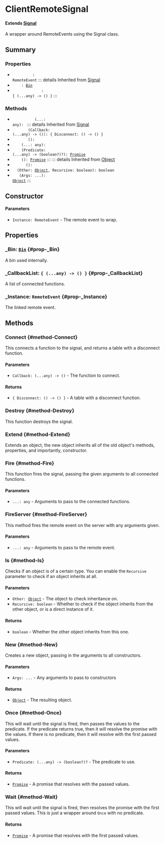 # ClientRemoteSignal
#### Extends [Signal](/api/Signal)
A wrapper around RemoteEvents using the Signal class.

## Summary
### Properties
- <code><a style="color:white" href="#prop-_Instance">_Instance</a>: RemoteEvent</code>
::: details Inherited from [Signal](/api/Signal)
- <code><a style="color:white" href="#prop-_Bin">_Bin</a>: [Bin](/api/bin)</code>
- <code><a style="color:white" href="#prop-_CallbackList">_CallbackList</a>: { (...any) -> () }</code>
:::
### Methods
- <code><a style="color:white" href="#method-FireServer">FireServer</a>(...: any): </code>
::: details Inherited from [Signal](/api/Signal)
- <code><a style="color:white" href="#method-Connect">Connect</a>(Callback: (...any) -> ()): { Disconnect: () -> () }</code>
- <code><a style="color:white" href="#method-Destroy">Destroy</a>(): </code>
- <code><a style="color:white" href="#method-Fire">Fire</a>(...: any): </code>
- <code><a style="color:white" href="#method-Once">Once</a>(Predicate: (...any) -> (boolean?)?): [Promise](/api/promise)</code>
- <code><a style="color:white" href="#method-Wait">Wait</a>(): [Promise](/api/promise)</code>
:::
::: details Inherited from [Object](/api/Object)
- <code><a style="color:white" href="#method-Extend">Extend</a>(): </code>
- <code><a style="color:white" href="#method-Is">Is</a>(Other: [Object](/api/object), Recursive: boolean): boolean</code>
- <code><a style="color:white" href="#method-New">New</a>(Args: ...): [Object](/api/object)</code>
:::
## Constructor

#### Parameters
- <code>Instance: RemoteEvent</code> - The remote event to wrap.
## Properties
### _Bin: <code>[Bin](/api/bin)</code> {#prop-_Bin}
A bin used internally.

### _CallbackList: <code>{ (...any) -> () }</code> {#prop-_CallbackList}
A list of connected functions.

### _Instance: <code>RemoteEvent</code> {#prop-_Instance}
The linked remote event.

## Methods
### Connect {#method-Connect}
This connects a function to the signal, and returns a table
with a disconnect function.

#### Parameters
- <code>Callback: (...any) -> ()</code> - The function to connect.
#### Returns
- <code>{ Disconnect: () -> () }</code> - A table with a disconnect function.
### Destroy {#method-Destroy}
This function destroys the signal.

### Extend {#method-Extend}
Extends an object, the new object inherits all of the old object's
methods, properties, and importantly, constructor.

### Fire {#method-Fire}
This function fires the signal, passing the given arguments to all
connected functions.

#### Parameters
- <code>...: any</code> - Arguments to pass to the connected functions.
### FireServer {#method-FireServer}
This method fires the remote event on the server with any arguments given.

#### Parameters
- <code>...: any</code> - Arguments to pass to the remote event.
### Is {#method-Is}
Checks if an object is of a certain type. You can enable the
`Recursive` parameter to check if an object inherits at all.

#### Parameters
- <code>Other: [Object](/api/object)</code> - The object to check inheritance on.
- <code>Recursive: boolean</code> - Whether to check if the object inherits from the other object, or is a direct instance of it.
#### Returns
- <code>boolean</code> - Whether the other object inherits from this one.
### New {#method-New}
Creates a new object, passing in the arguments to all constructors.

#### Parameters
- <code>Args: ...</code> - Any arguments to pass to constructors
#### Returns
- <code>[Object](/api/object)</code> - The resulting object.
### Once {#method-Once}
This will wait until the signal is fired, then passes the values to the predicate.
If the predicate returns true, then it will resolve the promise with the values.
If there is no predicate, then it will resolve with the first passed values.

#### Parameters
- <code>Predicate: (...any) -> (boolean?)?</code> - The predicate to use.
#### Returns
- <code>[Promise](/api/promise)</code> - A promise that resolves with the passed values.
### Wait {#method-Wait}
This will wait until the signal is fired, then resolves the promise with the first passed values.
This is just a wrapper around `Once` with no predicate.

#### Returns
- <code>[Promise](/api/promise)</code> - A promise that resolves with the first passed values.
